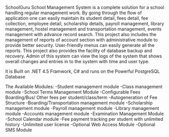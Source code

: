 SchoolGuru School Management System is a complete solution for a school handling regular management work. 
By going through the flow of application one can easily maintain its student detail, fees detail, fee collection, 
employee detail, scholarship details, payroll management, library management, hostel management and transportation 
management, events management with advance record search. This project also includes the management of reports of account 
section with administrative module to provide better security. User-friendly menus can easily generate all the reports. This project also provides the facility of database backup and recovery. Admin of this system can view the logs of the system that shows overall changes and entries in to the system with time and user type.

It is Built on .NET 4.5 Framwork, C# and runs on the Powerful PostgreSQL Database

The Available Modules:
-Student management module
-Class management module
-School Terms Management Module
-Configurable Fees Boarding/Bus/ Other fees per student/class/term
-Autogeneration of Fee Structure
-Boarding/Transportation management module
-Scholarship management module
-Payroll management module
-Library management module
-Accounts management module
-Examination Management Module
-School Calendar module
-Fee payment tracking per student with unlimited history
-Unlimited user license
-Optional Web Access Module
-Optional SMS Module


